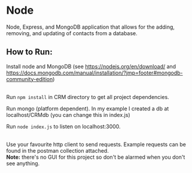 # Node
Node, Express, and MongoDB application that allows for the adding, removing, and updating of contacts from a database.

## How to Run: ##
Install node and MongoDB (see https://nodejs.org/en/download/ and https://docs.mongodb.com/manual/installation/?jmp=footer#mongodb-community-edition)<br><br>

Run ```npm install``` in CRM directory to get all project dependencies.<br>

Run mongo (platform dependent). In my example I created a db at localhost/CRMdb (you can change this in index.js)<br>

Run ```node index.js``` to listen on localhost:3000.<br><br>

Use your favourite http client to send requests. Example requests can be found in the postman collection attached.<br>
<b>Note:</b> there's no GUI for this project so don't be alarmed when you don't see anything.

